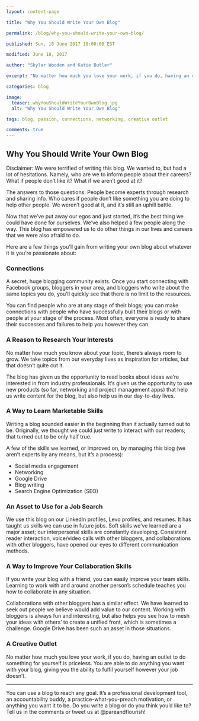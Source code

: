 ```yaml
---
layout: content-page

title: "Why You Should Write Your Own Blog"

permalink: /blog/why-you-should-write-your-own-blog/

published: Sun, 18 June 2017 10:00:00 EST

modified: June 18, 2017

author: "Skylar Wooden and Katie Butler"

excerpt: "No matter how much you love your work, if you do, having an outlet to do something for yourself is priceless. You are able to do anything you want with your blog, giving you the ability to fulfil yourself however your job doesn’t."

categories: blog

image:
  teaser: whyYouShouldWriteYourOwnBlog.jpg
  alt: "Why You Should Write Your Own Blog"

tags: blog, passion, connections, networking, creative outlet

comments: true
---
```


## Why You Should Write Your Own Blog
Disclaimer: We were terrified of writing this blog. We wanted to, but had a lot of hesitations. Namely, who are we to inform people about their careers? What if people don’t like it? What if we aren’t good at it? 
 
The answers to those questions: People become experts through research and sharing info. Who cares if people don’t like something you are doing to help other people. We weren’t good at it, and it’s still an uphill battle. 
 
Now that we’ve put away our egos and just started, it’s the best thing we could have done for ourselves. We’ve also helped a few people along the way. This blog has empowered us to do other things in our lives and careers that we were also afraid to do. 
 
Here are a few things you’ll gain from writing your own blog about whatever it is you’re passionate about: 

### Connections
A secret, huge blogging community exists. Once you start connecting with Facebook groups, bloggers in your area, and bloggers who write about the same topics you do, you’ll quickly see that there is no limit to the resources. 
 
You can find people who are at any stage of their blogs; you can make connections with people who have successfully built their blogs or with people at your stage of the process. Most often, everyone is ready to share their successes and failures to help you however they can. 

### A Reason to Research Your Interests
No matter how much you know about your topic, there’s always room to grow. We take topics from our everyday lives as inspiration for articles, but that doesn’t quite cut it. 
 
The blog has given us the opportunity to read books about ideas we’re interested in from industry professionals. It’s given us the opportunity to use new products (so far, networking and project management apps) that help us write content for the blog, but also help us in our day-to-day lives. 

### A Way to Learn Marketable Skills
Writing a blog sounded easier in the beginning than it actually turned out to be. Originally, we thought we could just write to interact with our readers; that turned out to be only half true. 
 
A few of the skills we learned, or improved on, by managing this blog (we aren’t experts by any means, but it’s a process): 
<ul>
  <li>Social media engagement</li>
  <li>Networking</li>
  <li>Google Drive</li>
  <li>Blog writing</li>
  <li>Search Engine Optimization (SEO)</li>
</ul>

### An Asset to Use for a Job Search
We use this blog on our LinkedIn profiles, Levo profiles, and resumes. It has taught us skills we can use in future jobs. Soft skills we’ve learned are a major asset; our interpersonal skills are constantly developing. Consistent reader interaction, voice/video calls with other bloggers, and collaborations with other bloggers, have opened our eyes to different communication methods. 

### A Way to Improve Your Collaboration Skills
If you write your blog with a friend, you can easily improve your team skills. Learning to work with and around another person’s schedule teaches you how to collaborate in any situation. 
 
Collaborations with other bloggers has a similar effect. We have learned to seek out people we believe would add value to our content. Working with bloggers is always fun and interesting, but also helps you see how to mesh your ideas with others’ to create a unified front, which is sometimes a challenge. Google Drive has been such an asset in those situations. 

### A Creative Outlet
No matter how much you love your work, if you do, having an outlet to do something for yourself is priceless. You are able to do anything you want with your blog, giving you the ability to fulfil yourself however your job doesn’t.

<hr class="secondary">

You can use a blog to reach any goal. It’s a professional development tool, an accountability buddy, a practice-what-you-preach motivation, or anything you want it to be. Do you write a blog or do you think you’d like to? Tell us in the comments or tweet us at @pareandflourish! 